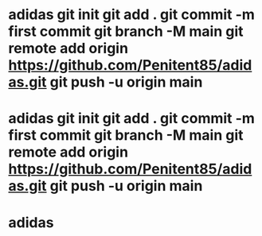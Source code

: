 # adidas git init git add . git commit -m first commit git branch -M main git remote add origin https://github.com/Penitent85/adidas.git git push -u origin main
# adidas git init git add . git commit -m first commit git branch -M main git remote add origin https://github.com/Penitent85/adidas.git git push -u origin main
# adidas
